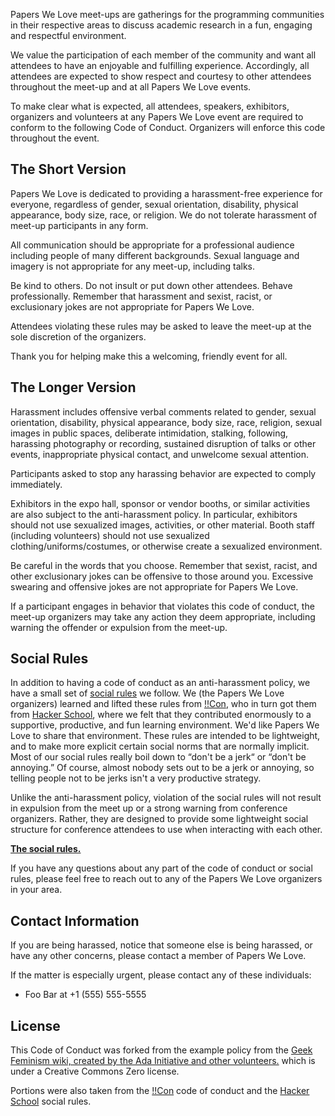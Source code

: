 Papers We Love meet-ups are gatherings for the programming communities in their respective areas to discuss academic research in a fun, engaging and respectful environment. 

We value the participation of each member of the community and want all attendees to have an enjoyable and fulfilling experience. Accordingly, all attendees are expected to show respect and courtesy to other attendees throughout the meet-up and at all Papers We Love events.

To make clear what is expected, all attendees, speakers, exhibitors, organizers and volunteers at any Papers We Love event are required to conform to the following Code of Conduct. Organizers will enforce this code throughout the event.

The Short Version
-----------------

Papers We Love is dedicated to providing a harassment-free experience for everyone, regardless of gender, sexual orientation, disability, physical appearance, body size, race, or religion. We do not tolerate harassment of meet-up participants in any form.

All communication should be appropriate for a professional audience including people of many different backgrounds. Sexual language and imagery is not appropriate for any meet-up, including talks.

Be kind to others. Do not insult or put down other attendees. Behave professionally. Remember that harassment and sexist, racist, or exclusionary jokes are not appropriate for Papers We Love.

Attendees violating these rules may be asked to leave the meet-up at the sole discretion of the organizers.

Thank you for helping make this a welcoming, friendly event for all.

The Longer Version
------------------

Harassment includes offensive verbal comments related to gender, sexual orientation, disability, physical appearance, body size, race, religion, sexual images in public spaces, deliberate intimidation, stalking, following, harassing photography or recording, sustained disruption of talks or other events, inappropriate physical contact, and unwelcome sexual attention.

Participants asked to stop any harassing behavior are expected to comply immediately.

Exhibitors in the expo hall, sponsor or vendor booths, or similar activities are also subject to the anti-harassment policy. In particular, exhibitors should not use sexualized images, activities, or other material. Booth staff (including volunteers) should not use sexualized clothing/uniforms/costumes, or otherwise create a sexualized environment.

Be careful in the words that you choose. Remember that sexist, racist, and other exclusionary jokes can be offensive to those around you. Excessive swearing and offensive jokes are not appropriate for Papers We Love.

If a participant engages in behavior that violates this code of conduct, the meet-up organizers may take any action they deem appropriate, including warning the offender or expulsion from the meet-up.

Social Rules
------------

In addition to having a code of conduct as an anti-harassment policy, we have a small set of [social rules](https://www.hackerschool.com/manual#sub-sec-social-rules) we follow. We (the Papers We Love organizers) learned and lifted these rules from [!!Con](http://bangbangcon.com/conduct.html), who in turn got them from [Hacker School](https://www.hackerschool.com/), where we felt that they contributed enormously to a supportive, productive, and fun learning environment. We'd like Papers We Love to share that environment. These rules are intended to be lightweight, and to make more explicit certain social norms that are normally implicit. Most of our social rules really boil down to “don't be a jerk“ or “don't be annoying.” Of course, almost nobody sets out to be a jerk or annoying, so telling people not to be jerks isn't a very productive strategy.

Unlike the anti-harassment policy, violation of the social rules will not result in expulsion from the meet up or a strong warning from conference organizers. Rather, they are designed to provide some lightweight social structure for conference attendees to use when interacting with each other.

**[The social rules.](https://www.hackerschool.com/manual#sub-sec-social-rules)**

If you have any questions about any part of the code of conduct or social rules, please feel free to reach out to any of the Papers We Love organizers in your area.

Contact Information
-------------------

If you are being harassed, notice that someone else is being harassed, or have any other concerns, please contact a member of Papers We Love.

If the matter is especially urgent, please contact any of these individuals:

- Foo Bar at +1 (555) 555-5555


License
-------

This Code of Conduct was forked from the example policy from the [Geek Feminism wiki, created by the Ada Initiative and other volunteers.](http://geekfeminism.wikia.com/wiki/meet-up_anti-harassment/Policy) which is under a Creative Commons Zero license.

Portions were also taken from the [!!Con](http://bangbangcon.com/conduct.html) code of conduct and the [Hacker School](https://www.hackerschool.com/) social rules.
